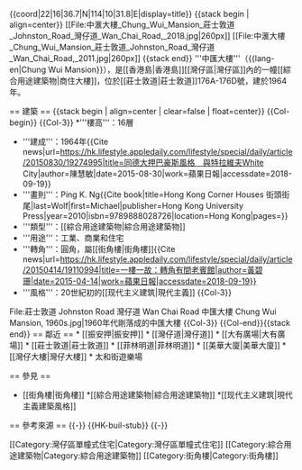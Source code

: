 {{coord|22|16|36.7|N|114|10|31.8|E|display=title}}
{{stack begin | align=center}}
[[File:中滙大樓_Chung_Wui_Mansion_莊士敦道_Johnston_Road_灣仔道_Wan_Chai_Road,_2018.jpg|260px]]
[[File:中滙大樓_Chung_Wui_Mansion_莊士敦道_Johnston_Road_灣仔道_Wan_Chai_Road,_2011.jpg|260px]]
{{stack end}}
'''中匯大樓'''（{{lang-en|Chung Wui Mansion}}），是[[香港島|香港島]][[灣仔區|灣仔區]]內的一幢[[綜合用途建築物|商住大樓]]，位於[[莊士敦道|莊士敦道]]176A-176D號，建於1964年。

== 建築 ==
{{stack begin | align=center | clear=false | float=center}}
{{Col-begin}}
{{Col-3}}
*'''樓高'''：16層
* '''建成'''：1964年<ref>{{Cite news|url=https://hk.lifestyle.appledaily.com/lifestyle/special/daily/article/20150830/19274995|title=同德大押巴豪斯風格　與特拉維夫White City|author=陳慧敏|date=2015-08-30|work=蘋果日報|accessdate=2018-09-19}}</ref>
* '''畫則'''：Ping K. Ng<ref>{{Cite book|title=Hong Kong Corner Houses 街頭街尾|last=Wolf|first=Michael|publisher=Hong Kong University Press|year=2010|isbn=9789888028726|location=Hong Kong|pages=}}</ref>
* '''類型'''：[[綜合用途建築物|綜合用途建築物]]
* '''用途'''：工業、商業和住宅
* '''轉角'''：圓角，屬[[街角樓|街角樓]]<ref>{{Cite news|url=https://hk.lifestyle.appledaily.com/lifestyle/special/daily/article/20150414/19110994|title=一樓一故：轉角有間老賓館|author=黃碧珊|date=2015-04-14|work=蘋果日報|accessdate=2018-09-19}}</ref>
* '''風格'''：20世紀初的[[现代主义建筑|現代主義]]
{{Col-3}}
<gallery mode="packed" heights="135">
File:莊士敦道 Johnston Road 灣仔道 Wan Chai Road 中匯大樓 Chung Wui Mansion, 1960s.jpg|1960年代剛落成的中匯大樓
</gallery>
{{Col-3}}
{{Col-end}}{{stack end}}
== 鄰近 ==
* [[振安押|振安押]]
* [[灣仔道|灣仔道]]
* [[大有廣場|大有廣場]]
* [[莊士敦道|莊士敦道]]
* [[菲林明道|菲林明道]]
* [[美華大廈|美華大廈]]
* [[灣仔大樓|灣仔大樓]]
* 太和街遊樂場

== 參見 ==
* [[街角樓|街角樓]]
*[[綜合用途建築物|綜合用途建築物]]
*[[现代主义建筑|現代主義建築風格]]

== 參考來源 ==
<references />
{{-}}
{{HK-buil-stub}}
{{-}}

[[Category:灣仔區單幢式住宅|Category:灣仔區單幢式住宅]]
[[Category:綜合用途建築物|Category:綜合用途建築物]]
[[Category:街角樓|Category:街角樓]]